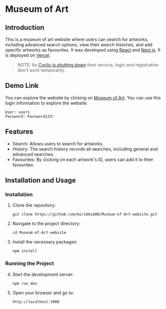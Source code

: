 # Museum of Art

## Introduction
This is a museum of art website where users can search for artworks, including advanced search options, view their search histories, and add specific artworks as favourites.
It was developed using [React](https://react.dev/) and [Next.js](https://nextjs.org/). It is deployed on [Vercel](https://vercel.com/).

>NOTE:
> As [Cyclic is shutting down](https://www.cyclic.sh/posts/cyclic-is-shutting-down/) their service, login and registration don't work temporarily.

## Demo Link
You can explore the website by clicking on [Museum of Art](https://my-app-delta-gold.vercel.app/).
You can use this login information to explore the website:
```
User: user1
Password: Password123!
```

## Features
-  Search: Allows users to search for artworks.
-  History: The search history records all searches, including general and advanced searches.
- Favourites: By clicking on each artwork's ID, users can add it to their favourites.

## Installation and Usage
### Installation
1.  Clone the repository:
    ```
    git clone https://github.com/mirimkim00/Museum-of-Art-website.git
    ```
2.  Navigate to the project directory:
    ```
    cd Museum-of-Art-website
    ```
3.  Install the necessary packages:
    ```
    npm install
    ```

### Running the Project
4.  Start the development server:
    ```
    npm run dev
    ```
5.  Open your browser and go to:
    ```
    http://localhost:3000
    ```